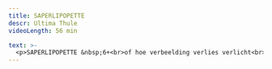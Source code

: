 ```yaml
---
title: SAPERLIPOPETTE
descr: Ultima Thule
videoLength: 56 min

text: >-
  <p>SAPERLIPOPETTE &nbsp;6+<br>of hoe verbeelding verlies verlicht<br>in samenwerking met Une Tribu<br><br><br>Een oude man houdt zich stil.<br>In zijn kamer.<br>In zijn hoofd.<br>Hij leeft zijn dagen in zwart-wit en grijs.<br>Hij ademt zacht.<br>Hij zegt geen woord.<br>De deuren op slot.<br>Rolluiken dicht.<br>Zijn hart vergrendeld.<br>En geen plannen of dromen!<br>Want met morgen weet je nooit.<br>Een meisje staat voor z’n deur.<br>Zomaar, ineens.<br>’t Is maar voor even.<br>Een paar dagen.<br>Ze staat op springen.<br>Speels en zot en onbezonnen.<br>Wild ook!<br>Vol kleur en gensters sterrenstof.<br>Een vat, vol dromen, dat op barsten staat.<br>Ze kan niet wachten tot ze alles weet.<br>Niet wachten tot het feest begint.<br>Droom na droom na droom.<br>Er is alleen maar morgen.<br>Ze neemt hem bij de hand.<br>Naar daar waar de verbeelding<br>het verlies verlicht.<br><br>Door de wonderlijke ontmoeting met een meisje wordt de eens zo grijze wereld van een oude man met een groot verdriet, beetje bij beetje terug gevuld met kleur. <br><br><strong>Credits</strong></p><p>Concept en regie: &nbsp;Sven Ronsijn<br>Regie-assistentie en dramaturgie: Laura Deriemaeker (stage)<br>Spel: Thaïs Scholiers, Noémie Vincart en Anke Somers (stage)<br>Muziek: Pablo Casella Dos Santos<br>Poppen: Filip Peeters<br>Kostuums: Chris Snik<br>Kostuum-assistentie: Jessica Krepinsky (stage)<br>Scenografie en techniek: Rupert Defossez</p><p>Opname door Beeldstorm olv Jan Bosteels<br></p>
---
```

